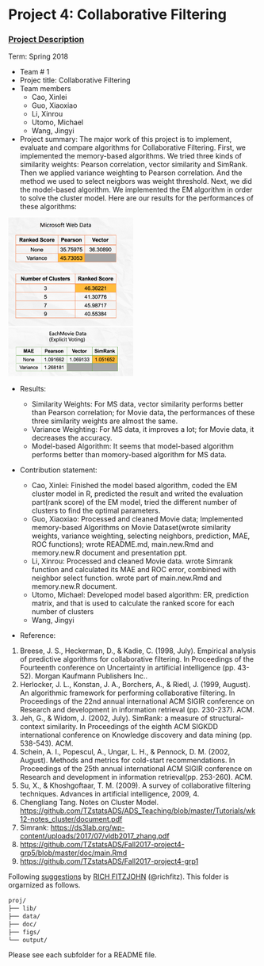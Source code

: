 # Project 4: Collaborative Filtering

### [Project Description](doc/project4_desc.md)

Term: Spring 2018

+ Team # 1
+ Projec title: Collaborative Filtering
+ Team members
	+ Cao, Xinlei
	+ Guo, Xiaoxiao
	+ Li, Xinrou
	+ Utomo, Michael
	+ Wang, Jingyi
+ Project summary: The major work of this project is to implement, evaluate and compare algorithms for Collaborative Filtering. First, we implemented the memory-based algorithms. We tried three kinds of similarity weights: Pearson correlation, vector similarity and SimRank. Then we applied variance weighting to Pearson correlation. And the method we used to select neigbors was weight threshold. Next, we did the model-based algorithm. We implemented the EM algorithm in order to solve the cluster model. Here are our results for the performances of these algorithms:
<img src="figs/P2.png" alt="test image size" height="50%" width="50%">
<img src="figs/P1.png" alt="test image size" height="50%" width="50%">

+ Results:
	+ Similarity Weights: For MS data, vector similarity performs better than Pearson correlation; for Movie data, the performances of these three similarity weights are almost the same.
	+ Variance Weighting: For MS data, it improves a lot; for Movie data, it decreases the accuracy.
	+ Model-based Algorithm: It seems that model-based algorithm performs better than momory-based algorithm for MS data.

+ Contribution statement:
	+ Cao, Xinlei: Finished the model based algorithm, coded the EM cluster model in R, predicted the result and writed the evaluation part(rank score) of the EM model, tried the different number of clusters to find the optimal parameters. 
	+ Guo, Xiaoxiao: Processed and cleaned Movie data; Implemented memory-based Algorithms on Movie Dataset(wrote similarity weights, variance weighting, selecting neighbors, prediction, MAE, ROC functions); wrote README.md, main.new.Rmd and memory.new.R document and presentation ppt.
	+ Li, Xinrou: Processed and cleaned Movie data. wrote Simrank function and calculated its MAE and ROC error, combined with neighbor select function. wrote part of main.new.Rmd and memory.new.R document.
	+ Utomo, Michael: Developed model based algorithm: ER, prediction matrix, and that is used to calculate the ranked score for each number of clusters
	+ Wang, Jingyi
+ Reference:
1. Breese, J. S., Heckerman, D., & Kadie, C. (1998, July). Empirical analysis of predictive algorithms for collaborative filtering. In Proceedings of the Fourteenth conference on Uncertainty in artificial intelligence (pp. 43-52). Morgan Kaufmann Publishers Inc..
2. Herlocker, J. L., Konstan, J. A., Borchers, A., & Riedl, J. (1999, August). An algorithmic framework for performing collaborative filtering. In Proceedings of the 22nd annual international ACM SIGIR conference on Research and development in information retrieval (pp. 230-237). ACM.
3. Jeh, G., & Widom, J. (2002, July). SimRank: a measure of structural-context similarity. In Proceedings of the eighth ACM SIGKDD international conference on Knowledge discovery and data mining (pp. 538-543). ACM.
4. Schein, A. I., Popescul, A., Ungar, L. H., & Pennock, D. M. (2002, August). Methods and metrics for cold-start recommendations. In Proceedings of the 25th annual international ACM SIGIR conference on Research and development in information retrieval(pp. 253-260). ACM.
5. Su, X., & Khoshgoftaar, T. M. (2009). A survey of collaborative filtering techniques. Advances in artificial intelligence, 2009, 4.
6. Chengliang Tang. Notes on Cluster Model. https://github.com/TZstatsADS/ADS_Teaching/blob/master/Tutorials/wk12-notes_cluster/document.pdf
7. Simrank: https://ds3lab.org/wp-content/uploads/2017/07/vldb2017_zhang.pdf
8. https://github.com/TZstatsADS/Fall2017-project4-grp5/blob/master/doc/main.Rmd
9. https://github.com/TZstatsADS/Fall2017-project4-grp1

Following [suggestions](http://nicercode.github.io/blog/2013-04-05-projects/) by [RICH FITZJOHN](http://nicercode.github.io/about/#Team) (@richfitz). This folder is orgarnized as follows.

```
proj/
├── lib/
├── data/
├── doc/
├── figs/
└── output/
```

Please see each subfolder for a README file.
